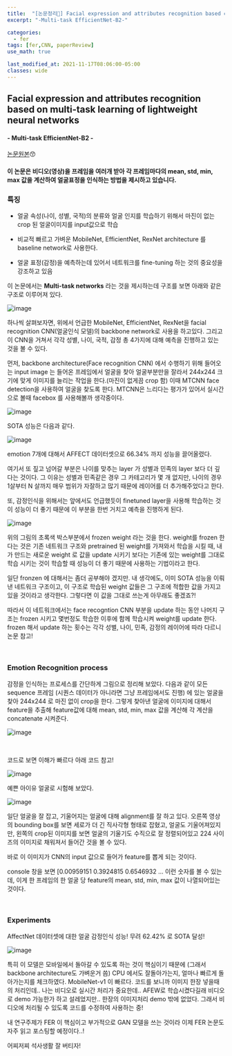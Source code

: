 ```yaml
---
title:  "[논문정리📃] Facial expression and attributes recognition based on multi-task learning of lightweight neural networks"
excerpt: "-Multi-task EfficientNet-B2-"

categories:
  - fer
tags: [fer,CNN, paperReview]
use_math: true

last_modified_at: 2021-11-17T08:06:00-05:00
classes: wide
---
```


## Facial expression and attributes recognition based on multi-task learning of lightweight neural networks
#### - Multi-task EfficientNet-B2 - 

[논문원본](https://arxiv.org/abs/2103.17107)😙


#### 이 논문은 비디오(영상)을 프레임을 여러개 받아 각 프레임마다의 mean, std, min, max 값을 계산하여 얼굴표정을 인식하는 방법을 제시하고 있습니다.

### 특징

- 얼굴 속성(나이, 성별, 국적)의 분류와 얼굴 인지를 학습하기 위해서 마진이 없는 crop 된 얼굴이미지를 input값으로 학습

- 비교적 빠르고 가벼운 MobileNet, EfficientNet, RexNet architecture 를 baseline network로 사용한다.

- 얼굴 표정(감정)을 예측하는데 있어서 네트워크를 fine-tuning 하는 것의 중요성을 강조하고 있음

이 논문에서는 **Multi-task networks** 라는 것을 제시하는데 구조를 보면 아래와 같은 구조로 이루어져 있다.

![image](https://user-images.githubusercontent.com/53431568/142212302-f1d4738b-c63c-43e3-b990-e8f5445eaafd.png)

하나씩 살펴보자면, 위에서 언급한 MobileNet, EfficientNet, RexNet을 facial recognition CNN(얼굴인식 모델)의 backbone network로 사용을 하고있다. 그리고 
이 CNN을 거쳐서 각각 성별, 나이, 국적, 감정 총 4가지에 대해 예측을 진행하고 있는 것을 볼 수 있다.

먼저, backbone architecture(Face recognition CNN) 에서 수행하기 위해 들어오는 input image 는 들어온 프레임에서 얼굴을 찾아 얼굴부분만을 잘라서 244x244 크기에 맞게 이미지를 늘리는 작업을 한다.(마진이 없게끔 crop 함) 이때 MTCNN face detection을 사용하여 얼굴을 찾도록 한다. MTCNN은 느리다는 평가가 있어서 실시간으로 볼때 facebox 를 사용해볼까 생각중이다.

![image](https://user-images.githubusercontent.com/53431568/142213131-011bb93c-911b-473f-a639-229aba7cf671.png)



SOTA 성능은 다음과 같다.

![image](https://user-images.githubusercontent.com/53431568/142211562-5d7b1829-9f16-43b1-9a70-70938aea486a.png)

emotion 7개에 대해서 AFFECT 데이터셋으로 66.34% 까지 성능을 끌어올렸다.

여기서 또 짚고 넘어갈 부분은 나이를 맞추는 layer 가 성별과 민족의 layer 보다 더 깊다는 것이다. 그 이유는 성별과 민족같은 경우 그 카테고리가 몇 개 없지만,
나이의 경우 1살부터 N 살까지 매우 범위가 자잘하고 많기 때문에 레이어를 더 추가해주었다고 한다.

또, 감정인식을 위해서는 앞에서도 언급했듯이 finetuned layer을 사용해 학습하는 것이 성능이 더 좋기 때문에 이 부분을 한번 거치고 예측을 진행하게 된다.

![image](https://user-images.githubusercontent.com/53431568/142213370-ecad3b7a-bcb1-4c6e-9f0b-4fffbfce881a.png)

위의 그림의 초록색 박스부분에서 frozen weight 라는 것을 한다. weight를 frozen 한다는 것은 기존 네트워크 구조와 pretrained 된 weight를 가져와서 학습을 시킬 때, 내가 만드는 새로운 weight 로 값을 update 시키기 보다는 기존에 있는 weight를 그대로 학습 시키는 것이 학습할 때 성능이 더 좋기 때문에 사용하는 기법이라고 한다.

일단 fronzen 에 대해서는 좀더 공부해야 겠지만. 내 생각에도, 이미 SOTA 성능을 이뤄낸 네트워크 구조이고, 이 구조로 학습된 weight 값들은 그 구조에 적합한 값을 가지고 있을 것이라고 생각한다. 그렇다면 이 값을 그대로 쓰는게 아무래도 좋겠죠?! 

따라서 이 네트워크에서는 face recogntion CNN 부분을 update 하는 동안 나머지 구조는 frozen 시키고 몇번정도 학습한 이후에 함께 학습시켜 weight를 update 한다.
frozen 해서 update 하는 횟수는 각각 성별, 나이, 민족, 감정의 레이어에 따라 다르니 논문 참고!

<br>

### Emotion Recognition process

감정을 인식하는 프로세스를 간단하게 그림으로 정리해 보았다. 다음과 같이 모든 sequence 프레임 (시퀀스 데이터가 아니라면 그냥 프레임에서도 진행) 에 있는 얼굴을 찾아 244x244 로 마진 없이 crop을 한다. 그렇게 찾아낸 얼굴에 이미지에 대해서 feature을 추출해 feature값에 대해 mean, std, min, max 값을 계산해 각 계산을 concatenate 시켜준다. 

![image](https://user-images.githubusercontent.com/53431568/142214744-6b0adf3f-0266-4783-93f8-363c9984b2bc.png)


<br>

코드로 보면 이해가 빠르다 아래 코드 참고!

![image](https://user-images.githubusercontent.com/53431568/142215150-933f4e92-5279-4c9c-a9dd-a0de7616e322.png)


예쁜 아이유 얼굴로 시험해 보았다.

![image](https://user-images.githubusercontent.com/53431568/142215229-2aa6f73e-85e8-4bda-a2b2-2b29228a0bcd.png)


일단 얼굴을 잘 잡고, 기울어지는 얼굴에 대해 alignment를 잘 하고 있다. 오른쪽 영상의 bounding box를 보면 세로가 더 긴 직사각형 형태로 잡혔고, 얼굴도 기울어져있지만, 왼쪽의 crop된 이미지를 보면 얼굴의 기울기도 수직으로 잘 정렬되어있고 224 사이즈의 이미지로 채워져서 들어간 것을 볼 수 있다.

바로 이 이미지가 CNN의 input 값으로 들어가 feature를 뽑게 되는 것이다.

console 창을 보면 [0.00959151 0.3924815 0.6546932 ...  이런 숫자를 볼 수 있는데, 이게 한 프레임의 한 얼굴 당 feature의  mean, std, min, max 값이 나열되어있는 것이다.

<br>

### Experiments

AffectNet 데이터셋에 대한 얼굴 감정인식 성능! 무려 62.42% 로 SOTA 달성!

![image](https://user-images.githubusercontent.com/53431568/142215663-b635d262-eb3a-4eef-a96e-7e2cc13a601d.png)


특히 이 모델은 모바일에서 돌아갈 수 있도록 하는 것이 핵심이기 때문에 (그래서 backbone architecture도 가벼운거 씀) CPU 에서도 잘돌아가는지, 얼마나 빠르게 돌아가는지를 체크하였다. MobileNet-v1 이 빠르다. 코드를 보니까 이미지 한장 넣을때의 처리인데.. 나는 비디오로 실시간 처리가 중요한데.. AFEW로 학습시켰다길래 비디오로 demo 가능한가 하고 설레었지만.. 한장의 이미지처리 demo 밖에 없었다. 그래서 비디오에 처리될 수 있도록 코드를 수정하여 사용하는 중!


내 연구주제가 FER 이 핵심이고 부가적으로 GAN 모델을 쓰는 것이라 이제 FER 논문도 자주 읽고 포스팅할 예정이다..!

어찌저찌 석사생활 잘 버티자!



